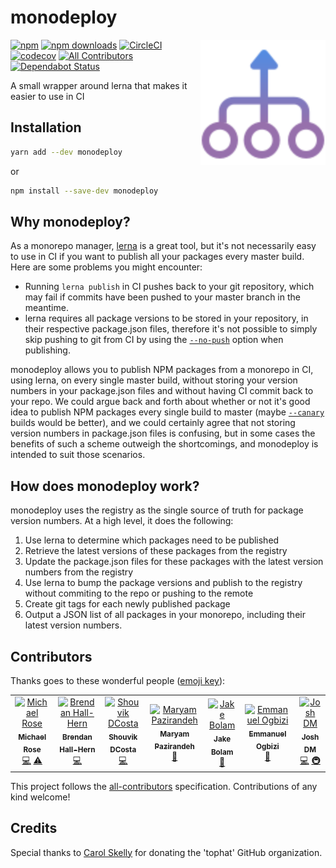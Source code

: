 # monodeploy

<span><img align="right" width="200" height="200" src="./docs/monodeploy.svg" alt="monodeploy"></span>

[![npm](https://img.shields.io/npm/v/monodeploy.svg)](https://www.npmjs.com/package/monodeploy)
[![npm downloads](https://img.shields.io/npm/dm/monodeploy.svg)](https://npm-stat.com/charts.html?package=monodeploy)
[![CircleCI](https://img.shields.io/circleci/project/github/tophat/monodeploy/master.svg)](https://circleci.com/gh/tophat/monodeploy)
[![codecov](https://codecov.io/gh/tophat/monodeploy/branch/master/graph/badge.svg)](https://codecov.io/gh/tophat/monodeploy)
[![All Contributors](https://img.shields.io/badge/all_contributors-7-orange.svg?style=flat-square)](#contributors)
[![Dependabot Status](https://api.dependabot.com/badges/status?host=github&repo=tophat/monodeploy)](https://dependabot.com)

A small wrapper around lerna that makes it easier to use in CI

## Installation

```sh
yarn add --dev monodeploy
```

or

```sh
npm install --save-dev monodeploy
```

## Why monodeploy?

As a monorepo manager, [lerna](https://github.com/lerna/lerna) is a great tool, but it's not necessarily easy to use in CI if you want to publish all your packages every master build. Here are some problems you might encounter:

- Running `lerna publish` in CI pushes back to your git repository, which may fail if commits have been pushed to your master branch in the meantime.
- lerna requires all package versions to be stored in your repository, in their respective package.json files, therefore it's not possible to simply skip pushing to git from CI by using the [`--no-push`](https://github.com/lerna/lerna/tree/master/commands/version#--no-push) option when publishing.

monodeploy allows you to publish NPM packages from a monorepo in CI, using lerna, on every single master build, without storing your version numbers in your package.json files and without having CI commit back to your repo.
We could argue back and forth about whether or not it's good idea to publish NPM packages every single build to master (maybe [`--canary`](https://github.com/lerna/lerna/tree/master/commands/publish#--canary) builds would be better), and we could certainly agree that not storing version numbers in package.json files is confusing, but in some cases the benefits of such a scheme outweigh the shortcomings, and monodeploy is intended to suit those scenarios.

## How does monodeploy work?

monodeploy uses the registry as the single source of truth for package version numbers. At a high level, it does the following:

1. Use lerna to determine which packages need to be published
1. Retrieve the latest versions of these packages from the registry
1. Update the package.json files for these packages with the latest version numbers from the registry
1. Use lerna to bump the package versions and publish to the registry without commiting to the repo or pushing to the remote
1. Create git tags for each newly published package
1. Output a JSON list of all packages in your monorepo, including their latest version numbers.

## Contributors

Thanks goes to these wonderful people ([emoji key](https://allcontributors.org/docs/en/emoji-key)):

<!-- ALL-CONTRIBUTORS-LIST:START - Do not remove or modify this section -->
<!-- prettier-ignore -->
<table>
  <tr>
    <td align="center"><a href="http://msrose.github.io"><img src="https://avatars3.githubusercontent.com/u/3495264?v=4" width="100px;" alt="Michael Rose"/><br /><sub><b>Michael Rose</b></sub></a><br /><a href="https://github.com/tophat/monodeploy/commits?author=msrose" title="Code">💻</a> <a href="https://github.com/tophat/monodeploy/commits?author=msrose" title="Tests">⚠️</a></td>
    <td align="center"><a href="https://github.com/thebrendan"><img src="https://avatars1.githubusercontent.com/u/48444889?v=4" width="100px;" alt="Brendan Hall-Hern"/><br /><sub><b>Brendan Hall-Hern</b></sub></a><br /><a href="https://github.com/tophat/monodeploy/commits?author=thebrendan" title="Code">💻</a></td>
    <td align="center"><a href="https://opensource.tophat.com"><img src="https://avatars0.githubusercontent.com/u/6020693?v=4" width="100px;" alt="Shouvik DCosta"/><br /><sub><b>Shouvik DCosta</b></sub></a><br /><a href="https://github.com/tophat/monodeploy/commits?author=sdcosta" title="Code">💻</a></td>
    <td align="center"><a href="https://github.com/maryampaz"><img src="https://avatars1.githubusercontent.com/u/30090413?v=4" width="100px;" alt="Maryam Pazirandeh"/><br /><sub><b>Maryam Pazirandeh</b></sub></a><br /><a href="#design-maryampaz" title="Design">🎨</a></td>
    <td align="center"><a href="https://jakebolam.com"><img src="https://avatars2.githubusercontent.com/u/3534236?v=4" width="100px;" alt="Jake Bolam"/><br /><sub><b>Jake Bolam</b></sub></a><br /><a href="https://github.com/tophat/monodeploy/commits?author=jakebolam" title="Documentation">📖</a></td>
    <td align="center"><a href="http://emmanuel.ogbizi.com"><img src="https://avatars0.githubusercontent.com/u/2528959?v=4" width="100px;" alt="Emmanuel Ogbizi"/><br /><sub><b>Emmanuel Ogbizi</b></sub></a><br /><a href="#review-iamogbz" title="Reviewed Pull Requests">👀</a></td>
    <td align="center"><a href="https://github.com/lime-green"><img src="https://avatars0.githubusercontent.com/u/9436142?v=4" width="100px;" alt="Josh DM"/><br /><sub><b>Josh DM</b></sub></a><br /><a href="https://github.com/tophat/monodeploy/commits?author=lime-green" title="Code">💻</a> <a href="#infra-lime-green" title="Infrastructure (Hosting, Build-Tools, etc)">🚇</a></td>
  </tr>
</table>

<!-- ALL-CONTRIBUTORS-LIST:END -->

This project follows the [all-contributors](https://github.com/all-contributors/all-contributors) specification. Contributions of any kind welcome!

## Credits

Special thanks to [Carol Skelly](https://github.com/iatek) for donating the 'tophat' GitHub organization.
